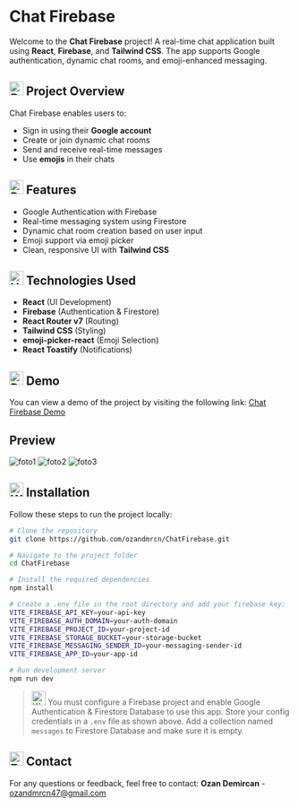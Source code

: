 # Chat Firebase
Welcome to the **Chat Firebase** project! A real-time chat application built using **React**, **Firebase**, and **Tailwind CSS**. The app supports Google authentication, dynamic chat rooms, and emoji-enhanced messaging.

## <img src="https://raw.githubusercontent.com/Tarikul-Islam-Anik/Animated-Fluent-Emojis/master/Emojis/Activities/Bullseye.png" alt="Bullseye" width="25" height="25" /> Project Overview  
Chat Firebase enables users to:
- Sign in using their **Google account**
- Create or join dynamic chat rooms
- Send and receive real-time messages
- Use **emojis** in their chats

## <img src="https://raw.githubusercontent.com/Tarikul-Islam-Anik/Animated-Fluent-Emojis/master/Emojis/Travel%20and%20places/Rocket.png" alt="Rocket" width="25" height="25" /> Features  
- Google Authentication with Firebase
- Real-time messaging system using Firestore
- Dynamic chat room creation based on user input
- Emoji support via emoji picker
- Clean, responsive UI with **Tailwind CSS**

## <img src="https://raw.githubusercontent.com/Tarikul-Islam-Anik/Animated-Fluent-Emojis/master/Emojis/Objects/Hammer%20and%20Wrench.png" alt="Hammer and Wrench" width="25" height="25" /> Technologies Used  
- **React** (UI Development)
- **Firebase** (Authentication & Firestore)
- **React Router v7** (Routing)
- **Tailwind CSS** (Styling)
- **emoji-picker-react** (Emoji Selection)
- **React Toastify** (Notifications)

## <img src="https://raw.githubusercontent.com/Tarikul-Islam-Anik/Animated-Fluent-Emojis/master/Emojis/Objects/Desktop%20Computer.png" alt="Desktop Computer" width="25" height="25" /> Demo  
You can view a demo of the project by visiting the following link:
[Chat Firebase Demo](https://ozanchatfirebase.netlify.app/)

## Preview
![foto1](https://github.com/user-attachments/assets/c444dcfa-c54f-4880-9558-b7c20fc66742)
![foto2](https://github.com/user-attachments/assets/d862d056-07f1-492e-847c-df230277111b)
![foto3](https://github.com/user-attachments/assets/96a2374a-ddb5-40e8-bef0-c9568fe53398)

## <img src="https://raw.githubusercontent.com/Tarikul-Islam-Anik/Animated-Fluent-Emojis/master/Emojis/Objects/Wrench.png" alt="Wrench" width="25" height="25" /> Installation  
Follow these steps to run the project locally:
```bash
# Clone the repository
git clone https://github.com/ozandmrcn/ChatFirebase.git

# Navigate to the project folder
cd ChatFirebase

# Install the required dependencies
npm install

# Create a .env file in the root directory and add your firebase key:
VITE_FIREBASE_API_KEY=your-api-key
VITE_FIREBASE_AUTH_DOMAIN=your-auth-domain
VITE_FIREBASE_PROJECT_ID=your-project-id
VITE_FIREBASE_STORAGE_BUCKET=your-storage-bucket
VITE_FIREBASE_MESSAGING_SENDER_ID=your-messaging-sender-id
VITE_FIREBASE_APP_ID=your-app-id

# Run development server
npm run dev
```

> <img src="https://raw.githubusercontent.com/Tarikul-Islam-Anik/Animated-Fluent-Emojis/master/Emojis/Symbols/Warning.png" alt="Warning" width="25" height="25" /> You must configure a Firebase project and enable Google Authentication & Firestore Database to use this app.
> Store your config credentials in a `.env` file as shown above.
> Add a collection named `messages` to Firestore Database and make sure it is empty.

## <img src="https://raw.githubusercontent.com/Tarikul-Islam-Anik/Animated-Fluent-Emojis/master/Emojis/Objects/E-Mail.png" alt="E-Mail" width="25" height="25" /> Contact  
For any questions or feedback, feel free to contact:
**Ozan Demircan** - ozandmrcn47@gmail.com
